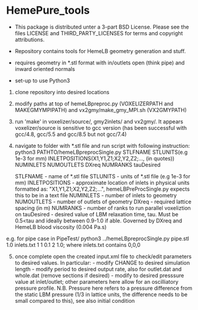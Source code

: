 # HemePure_tools

- This package is distributed unter a 3-part BSD License. Please see the files LICENSE and THIRD_PARTY_LICENSES for terms and copyright attributions.

- Repository contains tools for HemeLB geometry generation and stuff.

- requires geometry in *.stl format with in/outlets open (think pipe) and inward oriented normals
- set-up to use Python3

1) clone repository into desired locations
2) modify paths at top of hemeLBpreproc.py (VOXELIZERPATH and MAKEGMYMPIPATH) and vx2gmy/make_gmy_MPI.sh (VX2GMYPATH)
3) run 'make' in voxelizer/source/, gmy2inlets/ and vx2gmy/. It appears voxelizer/source is sensitive to gcc version (has been successful with gcc/4.8, gcc/5.5 and gcc/8.5 but not gcc/7.4)
4) navigate to folder with *.stl file and run script with following instruction:
	python3 PATHTO/hemeLBpreprocSingle.py STLFNAME STLUNITS(e.g 1e-3 for mm) INLETPOSITIONS(X1,Y1,Z1;X2,Y2,Z2;..., (in quotes)) NUMINLETS NUMOUTLETS DXreq NUMRANKS tauDesired

	STLFNAME - name of *.stl file
	STLUNITS - units of *.stl file (e.g 1e-3 for mm)
	INLETPOSITIONS - approximate location of inlets in physical units formatted as: "X1,Y1,Z1;X2,Y2,Z2;...", hemeLBPreProcSingle.py expects this to be in a text file
	NUMINLETS - number of inlets to geometry
	NUMOUTLETS - number of outlets of geometry
	DXreq - required lattice spacing (in m)
	NUMRANKS - number of ranks to run parallel voxeliztion on
        tauDesired - desired value of LBM relaxation time, tau. Must be 0.5<tau and ideally between 0.9-1.0 if able. Governed by DXreq and HemeLB blood viscosity (0.004 Pa.s)

e.g. for pipe case in PipeTest/
	python3 ../hemeLBpreprocSingle.py pipe.stl 1.0 inlets.txt 1 1 0.1 2 1.0; where inlets.txt contains 0,0,0

5) once complete open the created input.xml file to check/edit parameters to desired values. In particular:
	<steps units="lattice" value="CHANGE"/> - modify CHANGE to desired simulation length
	<propertyoutput file="inlet.dat" period="100"> - modify period to desired output rate, also for outlet.dat and whole.dat (remove sections if desired)
	<mean units="mmHg" value="0.0"/> - modify to desired presssure value at inlet/outlet; other parameters here allow for an oscilliatory pressure profile. N.B. Pressure here refers to a pressure difference from the static LBM pressure (1/3 in lattice units, the difference needs to be small compared to this), see also initial condition

